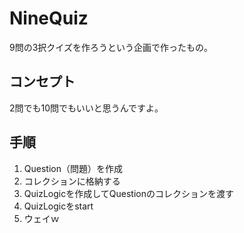 NineQuiz
========

9問の3択クイズを作ろうという企画で作ったもの。

## コンセプト
2問でも10問でもいいと思うんですよ。

## 手順
1. Question（問題）を作成
1. コレクションに格納する
1. QuizLogicを作成してQuestionのコレクションを渡す
1. QuizLogicをstart
1. ウェイｗ